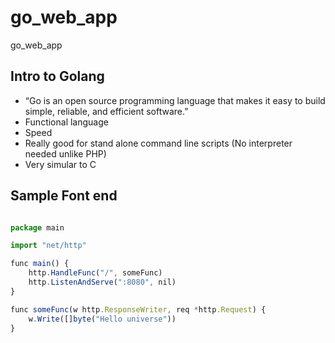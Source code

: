 # go_web_app
go_web_app

## Intro to Golang
- “Go is an open source programming language that makes it easy to build simple, reliable, and efficient software.”
- Functional language
- Speed
- Really good for stand alone command line scripts (No interpreter needed unlike PHP)
- Very simular to C

## Sample Font end
```js

package main

import "net/http"

func main() {
    http.HandleFunc("/", someFunc)
    http.ListenAndServe(":8080", nil)
}

func someFunc(w http.ResponseWriter, req *http.Request) {
    w.Write([]byte("Hello universe"))
}
```

